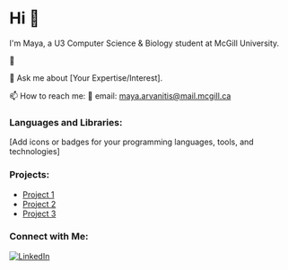 # Hi 👋

I'm Maya, a U3 Computer Science & Biology student at McGill University.

🌱

💬 Ask me about [Your Expertise/Interest].

📫 How to reach me: 
:e-mail: email: maya.arvanitis@mail.mcgill.ca

### Languages and Libraries:
[Add icons or badges for your programming languages, tools, and technologies]

### Projects:
- [Project 1](link)
- [Project 2](link)
- [Project 3](link)

### Connect with Me:
[![LinkedIn](https://img.shields.io/badge/LinkedIn-Connect-blue)](www.linkedin.com/in/maya-arvanitis-771853170)
